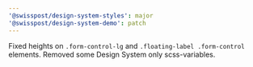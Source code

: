 ```yaml
---
'@swisspost/design-system-styles': major
'@swisspost/design-system-demo': patch
---
```


Fixed heights on `.form-control-lg` and `.floating-label .form-control` elements.
Removed some Design System only scss-variables.
